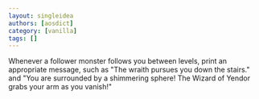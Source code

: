 ```yaml
---
layout: singleidea
authors: [aosdict]
category: [vanilla]
tags: []
---
```

Whenever a follower monster follows you between levels, print an appropriate message, such as "The wraith pursues you down the stairs." and "You are surrounded by a shimmering sphere!  The Wizard of Yendor grabs your arm as you vanish!"
